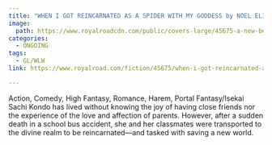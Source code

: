 ```yaml
---
title: "WHEN I GOT REINCARNATED AS A SPIDER WITH MY GODDESS by NOEL ELITIA"
image:
  path: https://www.royalroadcdn.com/public/covers-large/45675-a-new-beginning.jpg
categories:
  - ONGOING
tags:
  - GL/WLW
link: https://www.royalroad.com/fiction/45675/when-i-got-reincarnated-as-a-spider-with-my-goddess

---
```

Action, Comedy, High Fantasy, Romance, Harem, Portal Fantasy/Isekai
Sachi Kondo has lived without knowing the joy of having close friends nor the experience of the love and affection of parents. However, after a sudden death in a school bus accident, she and her classmates were transported to the divine realm to be reincarnated—and tasked with saving a new world.

